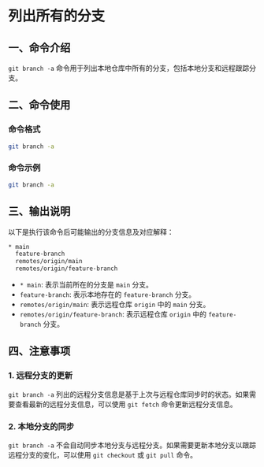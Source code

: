 # 列出所有的分支

## 一、命令介绍

`git branch -a` 命令用于列出本地仓库中所有的分支，包括本地分支和远程跟踪分支。

## 二、命令使用

### 命令格式

```bash
git branch -a
```

### 命令示例

```bash
git branch -a
```

## 三、输出说明

以下是执行该命令后可能输出的分支信息及对应解释：

```bash
* main
  feature-branch
  remotes/origin/main
  remotes/origin/feature-branch
```

- `* main`: 表示当前所在的分支是 `main` 分支。
- `feature-branch`: 表示本地存在的 `feature-branch` 分支。
- `remotes/origin/main`: 表示远程仓库 `origin` 中的 `main` 分支。
- `remotes/origin/feature-branch`: 表示远程仓库 `origin` 中的 `feature-branch` 分支。

## 四、注意事项

### 1. 远程分支的更新

`git branch -a` 列出的远程分支信息是基于上次与远程仓库同步时的状态。如果需要查看最新的远程分支信息，可以使用 `git fetch` 命令更新远程分支信息。

### 2. 本地分支的同步

`git branch -a` 不会自动同步本地分支与远程分支。如果需要更新本地分支以跟踪远程分支的变化，可以使用 `git checkout` 或 `git pull` 命令。